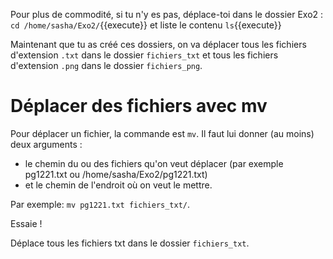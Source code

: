 Pour plus de commodité, si tu n'y es pas, déplace-toi dans le dossier Exo2 : `cd /home/sasha/Exo2/`{{execute}}
et liste le contenu `ls`{{execute}}


Maintenant que tu as créé ces dossiers, on va déplacer tous les fichiers d'extension `.txt` dans le dossier `fichiers_txt` et tous les fichiers d'extension `.png` dans le dossier `fichiers_png`.

# Déplacer des fichiers avec mv

Pour déplacer un fichier, la commande est `mv`. Il faut lui donner (au moins) deux arguments :
* le chemin du ou des fichiers qu'on veut déplacer (par exemple pg1221.txt ou /home/sasha/Exo2/pg1221.txt)
* et le chemin de l'endroit où on veut le mettre.

Par exemple: `mv pg1221.txt fichiers_txt/`.

Essaie !

Déplace tous les fichiers txt dans le dossier `fichiers_txt`.

